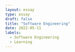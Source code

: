 ```yaml
---
layout: essay
type: essay
draft: false
title: "Software Engineering"
date: 2022-05-11
labels:
  - Software Engineering
  - Learning
---
```

